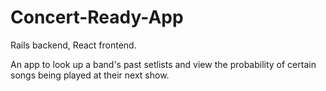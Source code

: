 # Concert-Ready-App
Rails backend, React frontend.

An app to look up a band's past setlists and view the probability of certain songs being played at their next show.
